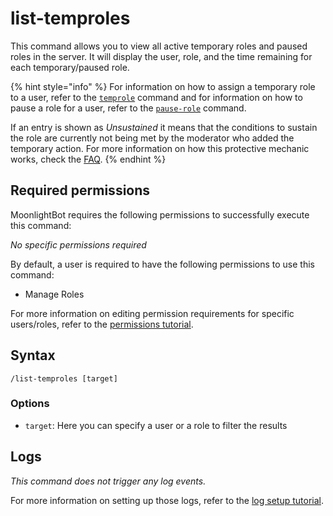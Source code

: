 # list-temproles

This command allows you to view all active temporary roles and paused roles in the server. It will display the user,
role, and the time remaining for each temporary/paused role.

{% hint style="info" %}
For information on how to assign a temporary role to a user, refer to the [`temprole`](/role-management-commands/temprole.md#temprole) command and for information on how to pause a role for a user, refer to the [`pause-role`](/role-management-commands/pause-role.md#pause-role) command.

If an entry is shown as *Unsustained* it means that the conditions to sustain the role are currently not being met by the moderator who added the temporary action.
For more information on how this protective mechanic works, check the [FAQ](/start-up/faqs.md#how-does-the-temprole-sustain-mechanic-work).
{% endhint %}

## Required permissions

MoonlightBot requires the following permissions to successfully execute this command:

*No specific permissions required*

By default, a user is required to have the following permissions to use this command:

* Manage Roles

For more information on editing permission requirements for specific users/roles, refer to the [permissions tutorial](/start-up/permission-tutorial.md).

## Syntax

```text
/list-temproles [target]
```

### Options

* `target`: Here you can specify a user or a role to filter the results

## Logs

*This command does not trigger any log events.*

For more information on setting up those logs, refer to the [log setup tutorial](/README.md#logging).
